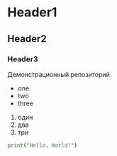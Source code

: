 # Header1
## Header2
### Header3
Демонстрационный репозиторий
- one
- two
- three

1. один
2. два
3. три

```python
print("Hello, World!")


